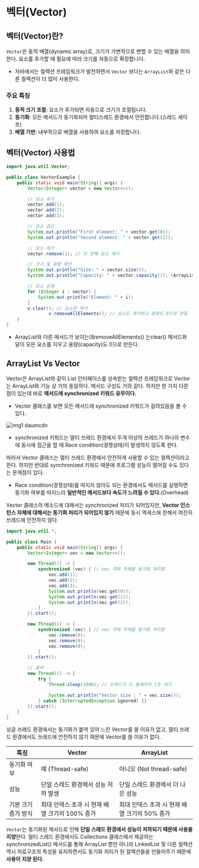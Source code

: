 # 벡터(Vector)

## 벡터(Vector)란?

`Vector`은 동적 배열(dynamic array)로, 크기가 가변적으로 변할 수 있는 배열을 의미한다. 요소를 추가할 때 필요에 따라 크기를 자동으로 확장합니다. 

- 자바에서는 컬렉션 프레임워크가 발전하면서 `Vector` 보다는  `ArrayList`와 같은 다른 컬렉션이 더 많이 사용한다.

### 주요 특징

1. **동적 크기 조절**: 요소가 추가되면 자동으로 크기가 조절됩니다.
2. **동기화**: 모든 메서드가 동기화되어 멀티스레드 환경에서 안전합니다.(스레드 세이프)
3. **배열 기반**: 내부적으로 배열을 사용하여 요소를 저장합니다.

## 벡터(Vector) 사용법

```java
import java.util.Vector;

public class VectorExample {
    public static void main(String[] args) {
        Vector<Integer> vector = new Vector<>();

        // 요소 추가
        vector.add(1);
        vector.add(2);
        vector.add(3);

        // 요소 접근
        System.out.println("First element: " + vector.get(0));
        System.out.println("Second element: " + vector.get(1));

        // 요소 제거
        vector.remove(1); // 두 번째 요소 제거

        // 크기 및 용량 확인
        System.out.println("Size: " + vector.size());
        System.out.println("Capacity: " + vector.capacity()); (ArrayList에서는 불가능)

        // 요소 순회
        for (Integer i : vector) {
            System.out.println("Element: " + i);
        }
        v.clear(); // 요소만 제거
				v.removeAllElements(); // 요소도 제거하고 용량도 0으로 만듬
    }
}
```

- ArrayList와 다른 메서드가 보이는데removeAllElements() 는clear() 메서드와 달이 모든 요소를 지우고 용량(capacity)도 0으로 만든다.

## **ArrayList Vs Vector**

Vector은 ArrayList와 같이 List 인터페이스를 상속받는 컬렉션 프레임워크로 Vector는 ArrayList와 기능 상 거의 동일하다. 메서드 구성도 거의 같다. 하지만 한 가지 다른 점이 있는데 바로 **메서드에 synchronized 키워드 유무이다.** 

- Vector 클래스를 보면 모든 메서드에 synchronized 키워드가 걸려있음을 볼 수 있다.

![img1 daumcdn](https://github.com/99MinSu/CS-Study/assets/89891488/04800172-db1f-4f9a-b421-6df2590cf879)

- synchronized 키워드는 멀티 쓰레드 환경에서 두개 이상의 쓰레드가 하나의 변수에 동시에 접근을 할 때 Race condition(경쟁상태)이 발생하지 않도록 한다.

따라서 Vector 클래스는 멀티 쓰레드 환경에서 안전하게 사용할 수 있는 컬렉션이라고 한다.  하지만 반대로 synchronized 키워드 때문에 프로그램 성능이 떨어질 수도 있다는 문제점이 있다.

- Race condition(경쟁상태)를 따지지 않아도 되는 환경에서도 메서드를 실행하면 동기화 여부를 따지느라 **일반적인 메서드보다 속도가 느려질 수 있다.**(Overhead)

Vector 클래스의 메소드에 대해서는 synchronized 처리가 되어있지만, **Vector 인스턴스 자체에 대해서는 동기화 처리가 되어있지 않기** 때문에 동시 엑세스에 한해서 여전히 쓰레드에 안전하지 않다. 

```java
import java.util.*;

public class Main {
    public static void main(String[] args) {
        Vector<Integer> vec = new Vector<>();

        new Thread(() -> {
            synchronized (vec) { // vec 객체 자체를 동기화 처리함
                vec.add(1);
                vec.add(2);
                vec.add(3);
                System.out.println(vec.get(0));
                System.out.println(vec.get(1));
                System.out.println(vec.get(2));
            }
        }).start();

        new Thread(() -> {
            synchronized (vec) { // vec 객체 자체를 동기화 처리함
                vec.remove(0);
                vec.remove(0);
                vec.remove(0);
            }
        }).start();

        // 출력
        new Thread(() -> {
            try {
                Thread.sleep(1000); // 쓰레드가 다 돌때까지 1초 대기

                System.out.println("Vector size : " + vec.size());
            } catch (InterruptedException ignored) {}
        }).start();
    }
}
```

싱글 쓰레드 환경에서는 동기화가 붙어 있어 느린 Vector를 쓸 이유가 없고, 멀티 쓰레드 환경에서도 쓰레드에 안전하지 않기 때문에 Vector를 쓸 이유가 없다.

| 특징 | Vector | ArrayList |
| --- | --- | --- |
| 동기화 여부 | 예 (Thread-safe) | 아니오 (Not thread-safe) |
| 성능 | 단일 스레드 환경에서 성능 저하 발생 | 단일 스레드 환경에서 더 나은 성능 |
| 기본 크기 증가 방식 | 최대 인덱스 초과 시 현재 배열 크기의 100% 증가 | 최대 인덱스 초과 시 현재 배열 크기의 50% 증가 |

 `Vector`는 동기화된 메서드로 인해 **단일 스레드 환경에서 성능이 저하되기 때문에 사용을 지양**한다. 멀티 스레드 환경에서도  Collections 클래스에서 제공하는 synchronizedList() 메서드를 통해 ArrayList 뿐만 아니라 LinkedList 및 다른 컬렉션 역시 자료구조의 특성을 유지하면서도 동기화 처리가 된 컬렉션들을 만들어주기 때문에 **사용이 지양 된다.**

